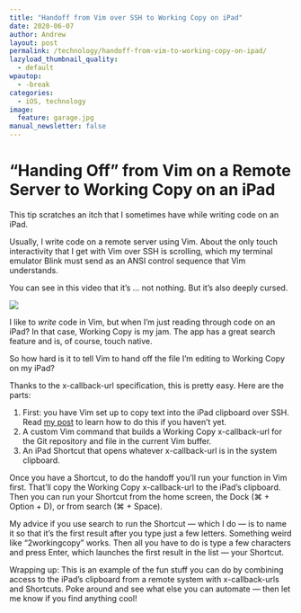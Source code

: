 ```yaml
---
title: "Handoff from Vim over SSH to Working Copy on iPad"
date: 2020-06-07
author: Andrew
layout: post
permalink: /technology/handoff-from-vim-to-working-copy-on-ipad/
lazyload_thumbnail_quality:
  - default
wpautop:
  - -break
categories:
  - iOS, technology
image:
  feature: garage.jpg
manual_newsletter: false
---
```

# “Handing Off” from Vim on a Remote Server to Working Copy on an iPad

This tip scratches an itch that I sometimes have while writing code on an iPad.

Usually, I write code on a remote server using Vim. About the only touch interactivity that I get with Vim over SSH is scrolling, which my terminal emulator Blink must send as an ANSI control sequence that Vim understands.

You can see in this video that it’s ... not nothing. But it’s also deeply cursed.

<img src=“/images/scrolling-vim-ssh.gif”/>

I like to _write_ code in Vim, but when I’m just reading through code on an iPad? In that case, Working Copy is my jam. The app has a great search feature and is, of course, touch native.

So how hard is it to tell Vim to hand off the file I’m editing to Working Copy on my iPad?

Thanks to the x-callback-url specification, this is pretty easy. Here are the parts:

1. First: you have Vim set up to copy text into the iPad clipboard over SSH. Read [my post](https://andrewbrookins.com/technology/copying-to-the-ios-clipboard-over-ssh-with-control-codes/) to learn how to do this if you haven’t yet.
2. A custom Vim command that builds a Working Copy x-callback-url for the Git repository and file in the current Vim buffer.
3. An iPad Shortcut that opens whatever x-callback-url is in the system clipboard.

Once you have a Shortcut, to do the handoff you’ll run your function in Vim first. That’ll copy the Working Copy x-callback-url to the iPad’s clipboard. Then you can run your Shortcut from the home screen, the Dock (⌘ + Option + D), or from search (⌘ + Space).

My advice if you use search to run the Shortcut — which I do — is to name it so that it’s the first result after you type just a few letters. Something weird like “2workingcopy” works. Then all you have to do is type a few characters and press Enter, which launches the first result in the list — your Shortcut.

Wrapping up: This is an example of the fun stuff you can do by combining access to the iPad’s clipboard from a remote system with x-callback-urls and Shortcuts. Poke around and see what else you can automate — then let me know if you find anything cool!